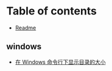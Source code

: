 # Table of contents

* [Readme](README.md)

## windows

* [在 Windows 命令行下显示目录的大小](windows/zai-windows-ming-ling-hang-xia-xian-shi-mu-lu-de-da-xiao-1.md)

